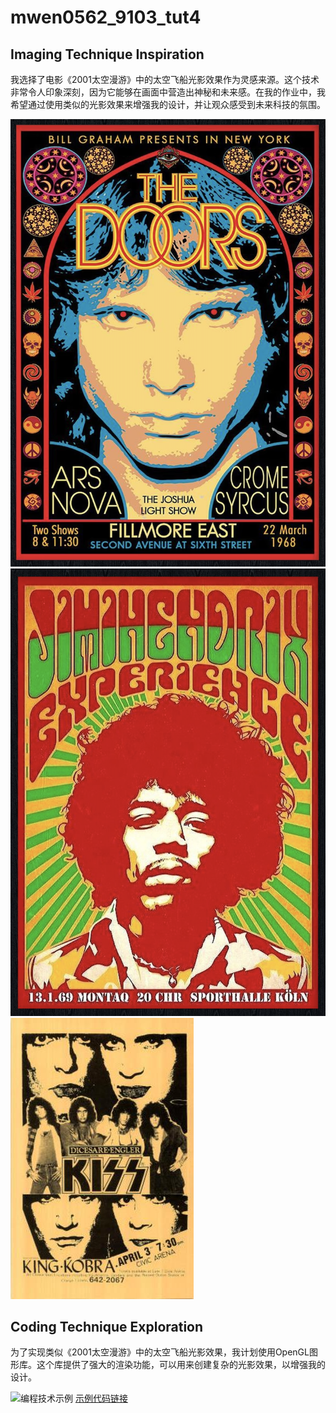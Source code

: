 # mwen0562_9103_tut4
## Imaging Technique Inspiration

我选择了电影《2001太空漫游》中的太空飞船光影效果作为灵感来源。这个技术非常令人印象深刻，因为它能够在画面中营造出神秘和未来感。在我的作业中，我希望通过使用类似的光影效果来增强我的设计，并让观众感受到未来科技的氛围。

![An image of the poster_1](assets/poster_1.png)
![An image of the poster_2](assets/poster_2.png)
![An image of the poster_3](assets/poster_3.jpg)

## Coding Technique Exploration

为了实现类似《2001太空漫游》中的太空飞船光影效果，我计划使用OpenGL图形库。这个库提供了强大的渲染功能，可以用来创建复杂的光影效果，以增强我的设计。

![编程技术示例](链接到编程技术示例的图像URL)
[示例代码链接](链接到示例代码的URL)



